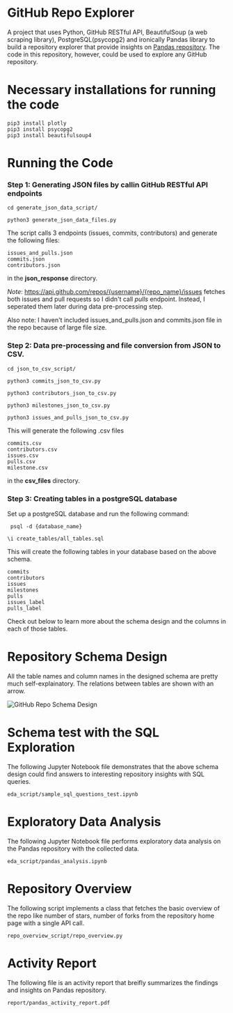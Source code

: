 # GitHub Repo Explorer
A project that uses Python, GitHub RESTful API, BeautifulSoup (a web scraping library), PostgreSQL(psycopg2) and ironically Pandas library to build a repository explorer that provide insights on [Pandas repository](https://github.com/pandas-dev/pandas). The code in this repository, however, could be used to explore any GitHub repository.

# Necessary installations for running the code
```
pip3 install plotly
pip3 install psycopg2
pip3 install beautifulsoup4
```

# Running the Code

### **Step 1:** Generating JSON files by callin GitHub RESTful API endpoints
```cd generate_json_data_script/ ```

```python3 generate_json_data_files.py ```

The script calls 3 endpoints (issues, commits, contributors) and generate the following files:
```
issues_and_pulls.json
commits.json
contributors.json
```
in the **json_response** directory.

*Note*: https://api.github.com/repos/{username}/{repo_name}/issues  fetches both issues and pull requests so I didn't call *pulls* endpoint. Instead, I seperated them later during data pre-processing step.

Also note: I haven't included issues_and_pulls.json and commits.json file in the repo because of large file size.

### **Step 2:**  Data pre-processing and file conversion from JSON to CSV.

``` cd json_to_csv_script/ ```

```python3 commits_json_to_csv.py```

```python3 contributors_json_to_csv.py```

```python3 milestones_json_to_csv.py```

```python3 issues_and_pulls_json_to_csv.py```

This will generate the following .csv files
```
commits.csv
contributors.csv
issues.csv
pulls.csv
milestone.csv
```
in the **csv_files** directory.

### **Step 3:** Creating tables in a postgreSQL database 

Set up a postgreSQL database and run the following command:

``` psql -d {database_name}```

```\i create_tables/all_tables.sql```

This will create the following tables in your database based on the above schema.
```
commits
contributors
issues
milestones
pulls
issues_label
pulls_label
```
Check out below to learn more about the schema design and the columns in each of those tables.

# Repository Schema Design

All the table names and column names in the designed schema are pretty much self-explainatory. The relations between tables are shown with an arrow. 

![GitHub Repo Schema Design](schema_diagram/github_repo_schema_diagram_final.png)


# Schema test with the SQL Exploration

The following Jupyter Notebook file demonstrates that the above schema design could find answers to interesting repository insights with SQL queries.

```eda_script/sample_sql_questions_test.ipynb```

# Exploratory Data Analysis

The following Jupyter Notebook file performs exploratory data analysis on the Pandas repository with the collected data.

```eda_script/pandas_analysis.ipynb```

# Repository Overview

The following script implements a class that fetches the basic overview of the repo like number of stars, number of forks from the repository home page with a single API call.

```repo_overview_script/repo_overview.py```

# Activity Report

The following file is an activity report that breifly summarizes the findings and insights on Pandas repository.

```report/pandas_activity_report.pdf```





